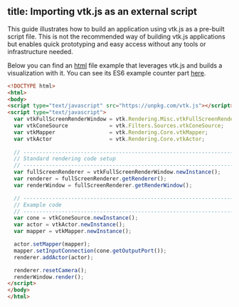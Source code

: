title: Importing vtk.js as an external script
---

This guide illustrates how to build an application using vtk.js as a pre-built script file. This is not the recommended way of building vtk.js applications but enables quick prototyping and easy access without any tools or infrastructure needed.

Below you can find an [html](https://raw.githubusercontent.com/Kitware/vtk-js/master/Documentation/content/docs/vtk-js-demo.html) file example that leverages vtk.js and builds a visualization with it. You can see its ES6 example counter part [here](https://kitware.github.io/vtk-js/examples/ConeSource.html).

```html vtk-js-demo.html
<!DOCTYPE html>
<html>
<body>
<script type="text/javascript" src="https://unpkg.com/vtk.js"></script>
<script type="text/javascript">
  var vtkFullScreenRenderWindow = vtk.Rendering.Misc.vtkFullScreenRenderWindow;
  var vtkConeSource             = vtk.Filters.Sources.vtkConeSource;
  var vtkMapper                 = vtk.Rendering.Core.vtkMapper;
  var vtkActor                  = vtk.Rendering.Core.vtkActor;
  
  // --------------------------------------------------------------------------
  // Standard rendering code setup
  // --------------------------------------------------------------------------
  var fullScreenRenderer = vtkFullScreenRenderWindow.newInstance();
  var renderer = fullScreenRenderer.getRenderer();
  var renderWindow = fullScreenRenderer.getRenderWindow();

  // --------------------------------------------------------------------------
  // Example code
  // --------------------------------------------------------------------------
  var cone = vtkConeSource.newInstance();
  var actor = vtkActor.newInstance();
  var mapper = vtkMapper.newInstance();

  actor.setMapper(mapper);
  mapper.setInputConnection(cone.getOutputPort());
  renderer.addActor(actor);

  renderer.resetCamera();
  renderWindow.render();
</script>
</body>
</html>
```

<script>
  (function(i,s,o,g,r,a,m){i['GoogleAnalyticsObject']=r;i[r]=i[r]||function(){
  (i[r].q=i[r].q||[]).push(arguments)},i[r].l=1*new Date();a=s.createElement(o),
  m=s.getElementsByTagName(o)[0];a.async=1;a.src=g;m.parentNode.insertBefore(a,m)
  })(window,document,'script','https://www.google-analytics.com/analytics.js','ga');

  ga('create', 'UA-90338862-1', 'auto');
  ga('send', 'pageview');

</script>
